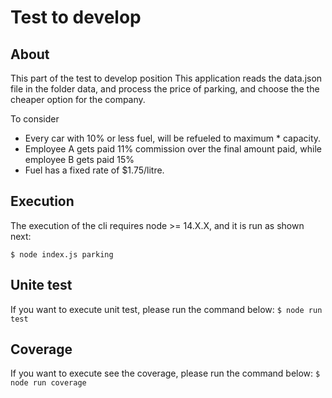 # Test to develop

## About
This part of the test to develop position
This application reads the data.json file in the folder data, and process the price of parking, and choose the the cheaper option for the company.

To consider
* Every car with 10% or less fuel, will be refueled to maximum * capacity.
* Employee A gets paid 11% commission over the final amount paid, while employee B gets paid 15%
* Fuel has a fixed rate of $1.75/litre.

## Execution
The execution of the cli requires node >= 14.X.X, and it is run as shown next:

```$ node index.js parking```

## Unite test
If you want to execute unit test, please run the command below:
```$ node run test```

## Coverage
If you want to execute see the coverage, please run the command below:
```$ node run coverage```